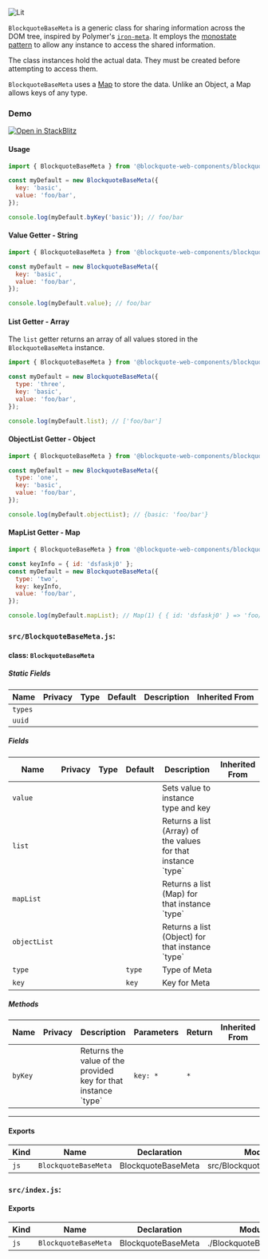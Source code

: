 ![Lit](https://img.shields.io/badge/lit-3.0.0-blue.svg)

`BlockquoteBaseMeta` is a generic class for sharing information across the DOM tree, inspired by Polymer's [`iron-meta`](https://github.com/PolymerElements/iron-meta/blob/master/iron-meta.js).
It employs the [monostate pattern](http://c2.com/cgi/wiki?MonostatePattern) to allow any instance to access the shared information.

The class instances hold the actual data. They must be created before attempting to access them.

`BlockquoteBaseMeta` uses a [Map](https://developer.mozilla.org/en-US/docs/Web/JavaScript/Reference/Global_Objects/Map) to store the data. Unlike an Object, a Map allows keys of any type.

### Demo

[![Open in StackBlitz](https://developer.stackblitz.com/img/open_in_stackblitz.svg)](https://stackblitz.com/github/oscarmarina/blockquote-web-components/tree/main/packages/base/blockquote-base-meta)

#### Usage

```js
import { BlockquoteBaseMeta } from '@blockquote-web-components/blockquote-base-meta';

const myDefault = new BlockquoteBaseMeta({
  key: 'basic',
  value: 'foo/bar',
});

console.log(myDefault.byKey('basic')); // foo/bar
```

#### Value Getter - String

```js
import { BlockquoteBaseMeta } from '@blockquote-web-components/blockquote-base-meta';

const myDefault = new BlockquoteBaseMeta({
  key: 'basic',
  value: 'foo/bar',
});

console.log(myDefault.value); // foo/bar
```

#### List Getter - Array

The `list` getter returns an array of all values stored in the `BlockquoteBaseMeta` instance.

```js
import { BlockquoteBaseMeta } from '@blockquote-web-components/blockquote-base-meta';

const myDefault = new BlockquoteBaseMeta({
  type: 'three',
  key: 'basic',
  value: 'foo/bar',
});

console.log(myDefault.list); // ['foo/bar']
```

#### ObjectList Getter - Object

```js
import { BlockquoteBaseMeta } from '@blockquote-web-components/blockquote-base-meta';

const myDefault = new BlockquoteBaseMeta({
  type: 'one',
  key: 'basic',
  value: 'foo/bar',
});

console.log(myDefault.objectList); // {basic: 'foo/bar'}
```

#### MapList Getter - Map

```js
import { BlockquoteBaseMeta } from '@blockquote-web-components/blockquote-base-meta';

const keyInfo = { id: 'dsfaskj0' };
const myDefault = new BlockquoteBaseMeta({
  type: 'two',
  key: keyInfo,
  value: 'foo/bar',
});

console.log(myDefault.mapList); // Map(1) { { id: 'dsfaskj0' } => 'foo/bar' }
```


### `src/BlockquoteBaseMeta.js`:

#### class: `BlockquoteBaseMeta`

##### Static Fields

| Name    | Privacy | Type | Default | Description | Inherited From |
| ------- | ------- | ---- | ------- | ----------- | -------------- |
| `types` |         |      |         |             |                |
| `uuid`  |         |      |         |             |                |

##### Fields

| Name         | Privacy | Type | Default | Description                                                     | Inherited From |
| ------------ | ------- | ---- | ------- | --------------------------------------------------------------- | -------------- |
| `value`      |         |      |         | Sets value to instance type and key                             |                |
| `list`       |         |      |         | Returns a list (Array) of the values for that instance \`type\` |                |
| `mapList`    |         |      |         | Returns a list (Map) for that instance \`type\`                 |                |
| `objectList` |         |      |         | Returns a list (Object) for that instance \`type\`              |                |
| `type`       |         |      | `type`  | Type of Meta                                                    |                |
| `key`        |         |      | `key`   | Key for Meta                                                    |                |

##### Methods

| Name    | Privacy | Description                                                      | Parameters | Return | Inherited From |
| ------- | ------- | ---------------------------------------------------------------- | ---------- | ------ | -------------- |
| `byKey` |         | Returns the value of the provided key for that instance \`type\` | `key: *`   | `*`    |                |

<hr/>

#### Exports

| Kind | Name                 | Declaration        | Module                    | Package |
| ---- | -------------------- | ------------------ | ------------------------- | ------- |
| `js` | `BlockquoteBaseMeta` | BlockquoteBaseMeta | src/BlockquoteBaseMeta.js |         |

### `src/index.js`:

#### Exports

| Kind | Name                 | Declaration        | Module                  | Package |
| ---- | -------------------- | ------------------ | ----------------------- | ------- |
| `js` | `BlockquoteBaseMeta` | BlockquoteBaseMeta | ./BlockquoteBaseMeta.js |         |
